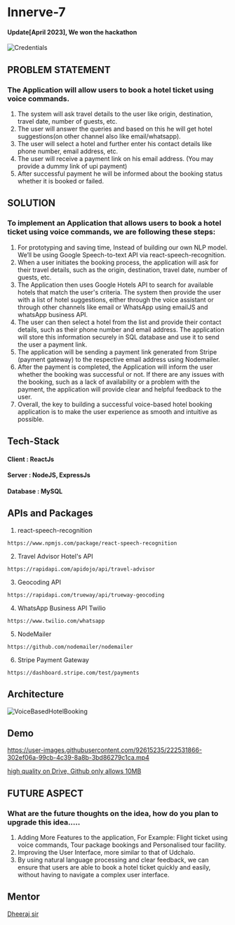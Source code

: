 # Innerve-7 
#### Update[April 2023], We won the hackathon 
![Credentials](https://certopus.com/c/4b2f896d471e4c26a4aaae297b1061a7)
<img src="https://d1zpw5mq5bnzyn.cloudfront.net/images/4b2f896d471e4c26a4aaae297b1061a7.jpeg" alt="">

## PROBLEM STATEMENT

### The Application will allow users to book a hotel ticket using voice commands.

1) The system will ask travel details to the user like origin, destination, travel date, number of guests, etc.
2) The user will answer the queries and based on this he will get hotel suggestions(on other channel also like email/whatsapp).
3) The user will select a hotel and further enter his contact details like phone number, email address, etc.
4) The user will receive a payment link on his email address. (You may provide a dummy link of upi payment)
5) After successful payment he will be informed about the booking status whether it is booked or failed.

## SOLUTION

### To implement an Application that allows users to book a hotel ticket using voice commands, we are following these steps:

1) For prototyping and saving time, Instead of building our own NLP model. We’ll be using Google Speech-to-text API via react-speech-recognition.
2) When a user initiates the booking process, the application will ask for their travel details, such as the origin, destination, travel date, number of guests, etc.
3) The Application then uses Google Hotels API to search for available hotels that match the user's criteria. The system then provide the user with a list of hotel suggestions, either through the voice assistant or through other channels like email or WhatsApp using emailJS and whatsApp business API.
4) The user can then select a hotel from the list and provide their contact details, such as their phone number and email address. The application will store this information securely in SQL database and use it to send the user a payment link.
5) The application will be sending a payment link generated from Stripe (payment gateway) to the respective email address using Nodemailer.
6) After the payment is completed, the Application will inform the user whether the booking was successful or not. If there are any issues with the booking, such as a lack of availability or a problem with the payment, the application will provide clear and helpful feedback to the user.
7) Overall, the key to building a successful voice-based hotel booking application is to make the user experience as smooth and intuitive as possible.

## Tech-Stack

#### Client : ReactJs

#### Server : NodeJS, ExpressJs

#### Database : MySQL

## APIs and Packages 

1) react-speech-recognition
```
https://www.npmjs.com/package/react-speech-recognition
```
2) Travel Advisor Hotel's API
```
https://rapidapi.com/apidojo/api/travel-advisor
```
3) Geocoding API 
```
https://rapidapi.com/trueway/api/trueway-geocoding
```
4) WhatsApp Business API Twilio
```
https://www.twilio.com/whatsapp
```
5) NodeMailer 
```
https://github.com/nodemailer/nodemailer
```
6) Stripe Payment Gateway
```
https://dashboard.stripe.com/test/payments
```

## Architecture

![VoiceBasedHotelBooking](https://user-images.githubusercontent.com/92615235/219964249-89f4c8cf-4de7-4749-bc1a-906d0635e7ff.png)

## Demo
https://user-images.githubusercontent.com/92615235/222531866-302ef06a-99cb-4c39-8a8b-3bd86279c1ca.mp4

[high quality on Drive, Github only allows 10MB](https://drive.google.com/file/d/1hiZi5aoRRkSR02evZzqXCol3aMxojldB/view?usp=sharing)

## FUTURE ASPECT

### What are the future thoughts on the idea, how do you plan to upgrade this idea…..

1) Adding More Features to the application, For Example: Flight ticket using voice commands, Tour package bookings and Personalised tour facility.
2) Improving the User Interface, more similar to that of Udchalo.
3) By using natural language processing and clear feedback, we can ensure that users are able to book a hotel ticket quickly and easily, without having to navigate a complex user interface.

## Mentor
[Dheeraj sir](https://github.com/dheeraj120501)
